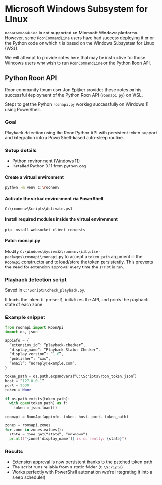# Microsoft Windows Subsystem for Linux

`RoonCommandLine` is not supported on Microsoft Windows platforms. However,
some `RoonCommandLine` users have had success deploying it or or the Python
code on which it is based on the Windows Subsystem for Linux (WSL).

We will attempt to provide notes here that may be instructive for those
Windows users who wish to run `RoonCommandLine` or the Python Roon API.

## Python Roon API

Roon community forum user Jon Spijker provides these notes on his successful
deployment of the Python Roon API (`roonapi.py`) on WSL.

Steps to get the Python `roonapi.py` working successfully on Windows 11 using PowerShell.

### Goal

Playback detection using the Roon Python API with persistent token support
and integration into a PowerShell-based auto-sleep routine.

### Setup details

- Python environment (Windows 11)
- Installed Python 3.11 from python.org

#### Create a virtual environment

```bash
python -m venv C:\roonenv
```

#### Activate the virtual environment via PowerShell

```
C:\roonenv\Scripts\Activate.ps1
```

#### Install required modules inside the virtual environment

```bash
pip install websocket-client requests
```

#### Patch roonapi.py

Modify `C:\Windows\System32\roonenv\Lib\site-packages\roonapi\roonapi.py`
to accept a `token_path` argument in the `RoonApi` constructor and to
load/store the token persistently. This prevents the need for extension
approval every time the script is run.

### Playback detection script

Saved in `C:\Scripts\check_playback.py`.

It loads the token (if present), initializes the API, and prints the playback state of each zone.

### Example snippet

```python
from roonapi import RoonApi
import os, json

appinfo = {
  “extension_id”: “playback-checker”,
  “display_name”: “Playback Status Checker”,
  “display_version”: “1.0”,
  “publisher”: “xxx”,
  “email”: “noreply@example.com”,
}

token_path = os.path.expandvars(“C:\Scripts\roon_token.json”)
host = “127.0.0.1”
port = 9330
token = None

if os.path.exists(token_path):
  with open(token_path) as f:
    token = json.load(f)

roonapi = RoonApi(appinfo, token, host, port, token_path)

zones = roonapi.zones
for zone in zones.values():
  state = zone.get(“state”, “unknown”)
  print(f"{zone[‘display_name’]} is currently: {state}")
```

### Results

- Extension approval is now persistent thanks to the patched token path
- The script runs reliably from a static folder (`C:\Scripts`)
- Works perfectly with PowerShell automation (we’re integrating it into a sleep scheduler)
